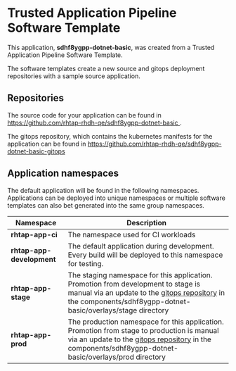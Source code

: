 # Trusted Application Pipeline Software Template

This application, **sdhf8ygpp-dotnet-basic**, was created from a Trusted Application Pipeline Software Template.

The software templates create a new source and gitops deployment repositories with a sample source application. 

## Repositories

The source code for your application can be found in [https://github.com/rhtap-rhdh-qe/sdhf8ygpp-dotnet-basic ](https://github.com/rhtap-rhdh-qe/sdhf8ygpp-dotnet-basic ).
 
The gitops repository, which contains the kubernetes manifests for the application can be found in 
[https://github.com/rhtap-rhdh-qe/sdhf8ygpp-dotnet-basic-gitops ](https://github.com/rhtap-rhdh-qe/sdhf8ygpp-dotnet-basic-gitops ) 

## Application namespaces 

The default application will be found in the following namespaces. Applications can be deployed into unique namespaces or multiple software templates can also bet generated into the same group namespaces.  

|  Namespace   |  Description   |  
| -------- | -------- |
| **rhtap-app-ci** | The namespace used for CI workloads |
| **rhtap-app-development** | The default application during development. Every build will be deployed to this namespace for testing. |
| **rhtap-app-stage** | The staging namespace for this application. Promotion from development to stage is manual via an update to the [gitops repository](https://github.com/rhtap-rhdh-qe/sdhf8ygpp-dotnet-basic-gitops ) in the components/sdhf8ygpp-dotnet-basic/overlays/stage directory |
| **rhtap-app-prod** | The production namespace for this application. Promotion from stage to production is manual via an update to the [gitops repository](https://github.com/rhtap-rhdh-qe/sdhf8ygpp-dotnet-basic-gitops ) in the components/sdhf8ygpp-dotnet-basic/overlays/prod directory |